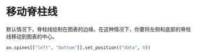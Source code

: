 # 移动脊柱线

默认情况下，脊柱线绘制在图表的边缘。在这种情况下，你要将左侧和底部的脊柱线移动到图表的中心。

```python
ax.spines[["left", "bottom"]].set_position(("data", 0))
```
